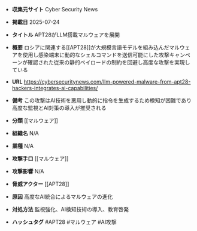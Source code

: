 - **収集元サイト**
Cyber Security News

- **掲載日**
2025-07-24

- **タイトル**
APT28がLLM搭載マルウェアを展開

- **概要**
ロシアに関連する[[APT28]]が大規模言語モデルを組み込んだマルウェアを使用し感染端末に動的なシェルコマンドを送信可能にした攻撃キャンペーンが確認された従来の静的ペイロードの制約を回避し高度な攻撃を実現している

- **URL**
https://cybersecuritynews.com/llm-powered-malware-from-apt28-hackers-integrates-ai-capabilities/

- **備考**
この攻撃はAI技術を悪用し動的に指令を生成するため検知が困難であり高度な監視とAI対策の導入が推奨される

- **分類**
[[マルウェア]]

- **組織名**
N/A

- **業種**
N/A

- **攻撃手口**
[[マルウェア]]

- **攻撃影響**
N/A

- **脅威アクター**
[[APT28]]

- **原因**
高度なAI統合によるマルウェアの進化

- **対処方法**
監視強化、AI検知技術の導入、教育啓発

- **ハッシュタグ**
#APT28 #マルウェア #AI攻撃
